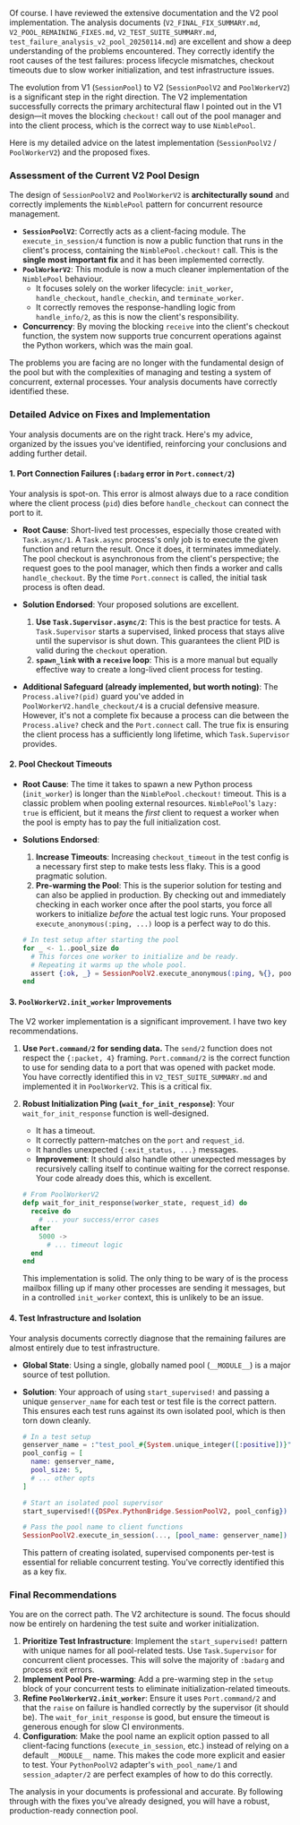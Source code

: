 Of course. I have reviewed the extensive documentation and the V2 pool implementation. The analysis documents (`V2_FINAL_FIX_SUMMARY.md`, `V2_POOL_REMAINING_FIXES.md`, `V2_TEST_SUITE_SUMMARY.md`, `test_failure_analysis_v2_pool_20250114.md`) are excellent and show a deep understanding of the problems encountered. They correctly identify the root causes of the test failures: process lifecycle mismatches, checkout timeouts due to slow worker initialization, and test infrastructure issues.

The evolution from V1 (`SessionPool`) to V2 (`SessionPoolV2` and `PoolWorkerV2`) is a significant step in the right direction. The V2 implementation successfully corrects the primary architectural flaw I pointed out in the V1 design—it moves the blocking `checkout!` call out of the pool manager and into the client process, which is the correct way to use `NimblePool`.

Here is my detailed advice on the latest implementation (`SessionPoolV2` / `PoolWorkerV2`) and the proposed fixes.

### Assessment of the Current V2 Pool Design

The design of `SessionPoolV2` and `PoolWorkerV2` is **architecturally sound** and correctly implements the `NimblePool` pattern for concurrent resource management.

*   **`SessionPoolV2`**: Correctly acts as a client-facing module. The `execute_in_session/4` function is now a public function that runs in the client's process, containing the `NimblePool.checkout!` call. This is the **single most important fix** and it has been implemented correctly.
*   **`PoolWorkerV2`**: This module is now a much cleaner implementation of the `NimblePool` behaviour.
    *   It focuses solely on the worker lifecycle: `init_worker`, `handle_checkout`, `handle_checkin`, and `terminate_worker`.
    *   It correctly removes the response-handling logic from `handle_info/2`, as this is now the client's responsibility.
*   **Concurrency**: By moving the blocking `receive` into the client's checkout function, the system now supports true concurrent operations against the Python workers, which was the main goal.

The problems you are facing are no longer with the fundamental design of the pool but with the complexities of managing and testing a system of concurrent, external processes. Your analysis documents have correctly identified these.

### Detailed Advice on Fixes and Implementation

Your analysis documents are on the right track. Here's my advice, organized by the issues you've identified, reinforcing your conclusions and adding further detail.

#### 1. Port Connection Failures (`:badarg` error in `Port.connect/2`)

Your analysis is spot-on. This error is almost always due to a race condition where the client process (`pid`) dies before `handle_checkout` can connect the port to it.

*   **Root Cause**: Short-lived test processes, especially those created with `Task.async/1`. A `Task.async` process's only job is to execute the given function and return the result. Once it does, it terminates immediately. The pool checkout is asynchronous from the client's perspective; the request goes to the pool manager, which then finds a worker and calls `handle_checkout`. By the time `Port.connect` is called, the initial task process is often dead.

*   **Solution Endorsed**: Your proposed solutions are excellent.
    1.  **Use `Task.Supervisor.async/2`**: This is the best practice for tests. A `Task.Supervisor` starts a supervised, linked process that stays alive until the supervisor is shut down. This guarantees the client PID is valid during the `checkout` operation.
    2.  **`spawn_link` with a `receive` loop**: This is a more manual but equally effective way to create a long-lived client process for testing.

*   **Additional Safeguard (already implemented, but worth noting)**: The `Process.alive?(pid)` guard you've added in `PoolWorkerV2.handle_checkout/4` is a crucial defensive measure. However, it's not a complete fix because a process can die between the `Process.alive?` check and the `Port.connect` call. The true fix is ensuring the client process has a sufficiently long lifetime, which `Task.Supervisor` provides.

#### 2. Pool Checkout Timeouts

*   **Root Cause**: The time it takes to spawn a new Python process (`init_worker`) is longer than the `NimblePool.checkout!` timeout. This is a classic problem when pooling external resources. `NimblePool`'s `lazy: true` is efficient, but it means the *first* client to request a worker when the pool is empty has to pay the full initialization cost.

*   **Solutions Endorsed**:
    1.  **Increase Timeouts**: Increasing `checkout_timeout` in the test config is a necessary first step to make tests less flaky. This is a good pragmatic solution.
    2.  **Pre-warming the Pool**: This is the superior solution for testing and can also be applied in production. By checking out and immediately checking in each worker once after the pool starts, you force all workers to initialize *before* the actual test logic runs. Your proposed `execute_anonymous(:ping, ...)` loop is a perfect way to do this.

    ```elixir
    # In test setup after starting the pool
    for _ <- 1..pool_size do
      # This forces one worker to initialize and be ready.
      # Repeating it warms up the whole pool.
      assert {:ok, _} = SessionPoolV2.execute_anonymous(:ping, %{}, pool_opts)
    end
    ```

#### 3. `PoolWorkerV2.init_worker` Improvements

The V2 worker implementation is a significant improvement. I have two key recommendations.

1.  **Use `Port.command/2` for sending data.** The `send/2` function does not respect the `{:packet, 4}` framing. `Port.command/2` is the correct function to use for sending data to a port that was opened with packet mode. You have correctly identified this in `V2_TEST_SUITE_SUMMARY.md` and implemented it in `PoolWorkerV2`. This is a critical fix.

2.  **Robust Initialization Ping (`wait_for_init_response`)**: Your `wait_for_init_response` function is well-designed.
    *   It has a timeout.
    *   It correctly pattern-matches on the `port` and `request_id`.
    *   It handles unexpected `{:exit_status, ...}` messages.
    *   **Improvement**: It should also handle other unexpected messages by recursively calling itself to continue waiting for the correct response. Your code already does this, which is excellent.

    ```elixir
    # From PoolWorkerV2
    defp wait_for_init_response(worker_state, request_id) do
      receive do
        # ... your success/error cases
      after
        5000 ->
          # ... timeout logic
      end
    end
    ```
    This implementation is solid. The only thing to be wary of is the process mailbox filling up if many other processes are sending it messages, but in a controlled `init_worker` context, this is unlikely to be an issue.

#### 4. Test Infrastructure and Isolation

Your analysis documents correctly diagnose that the remaining failures are almost entirely due to test infrastructure.

*   **Global State**: Using a single, globally named pool (`__MODULE__`) is a major source of test pollution.
*   **Solution**: Your approach of using `start_supervised!` and passing a unique `genserver_name` for each test or test file is the correct pattern. This ensures each test runs against its own isolated pool, which is then torn down cleanly.

    ```elixir
    # In a test setup
    genserver_name = :"test_pool_#{System.unique_integer([:positive])}"
    pool_config = [
      name: genserver_name,
      pool_size: 5,
      # ... other opts
    ]
    
    # Start an isolated pool supervisor
    start_supervised!({DSPex.PythonBridge.SessionPoolV2, pool_config})
    
    # Pass the pool name to client functions
    SessionPoolV2.execute_in_session(..., [pool_name: genserver_name])
    ```
    This pattern of creating isolated, supervised components per-test is essential for reliable concurrent testing. You've correctly identified this as a key fix.

### Final Recommendations

You are on the correct path. The V2 architecture is sound. The focus should now be entirely on hardening the test suite and worker initialization.

1.  **Prioritize Test Infrastructure**: Implement the `start_supervised!` pattern with unique names for all pool-related tests. Use `Task.Supervisor` for concurrent client processes. This will solve the majority of `:badarg` and process exit errors.
2.  **Implement Pool Pre-warming**: Add a pre-warming step in the `setup` block of your concurrent tests to eliminate initialization-related timeouts.
3.  **Refine `PoolWorkerV2.init_worker`**: Ensure it uses `Port.command/2` and that the `raise` on failure is handled correctly by the supervisor (it should be). The `wait_for_init_response` is good, but ensure the timeout is generous enough for slow CI environments.
4.  **Configuration**: Make the pool name an explicit option passed to all client-facing functions (`execute_in_session`, etc.) instead of relying on a default `__MODULE__` name. This makes the code more explicit and easier to test. Your `PythonPoolV2` adapter's `with_pool_name/1` and `session_adapter/2` are perfect examples of how to do this correctly.

The analysis in your documents is professional and accurate. By following through with the fixes you've already designed, you will have a robust, production-ready connection pool.
